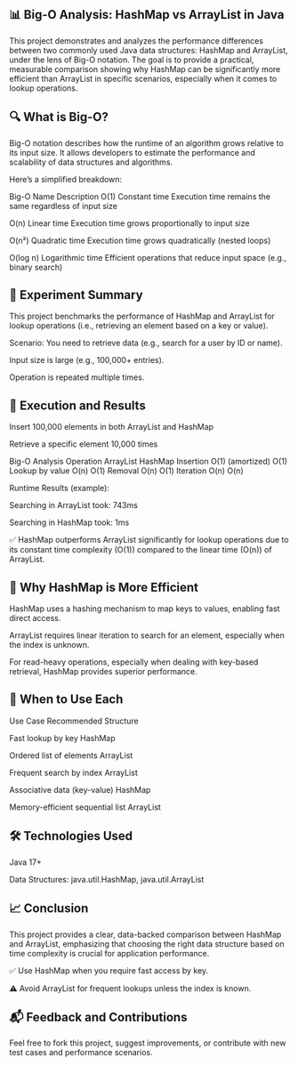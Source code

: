 ## 📊 Big-O Analysis: HashMap vs ArrayList in Java


This project demonstrates and analyzes the performance differences between two commonly used Java data structures: HashMap and ArrayList, under the lens of Big-O notation. The goal is to provide a practical, measurable comparison showing why HashMap can be significantly more efficient than ArrayList in specific scenarios, especially when it comes to lookup operations.


## 🔍 What is Big-O?

Big-O notation describes how the runtime of an algorithm grows relative to its input size. It allows developers to estimate the performance and scalability of data structures and algorithms.

Here’s a simplified breakdown:

Big-O	Name	Description
O(1)	Constant time	Execution time remains the same regardless of input size

O(n)	Linear time	Execution time grows proportionally to input size

O(n²)	Quadratic time	Execution time grows quadratically (nested loops)

O(log n)	Logarithmic time	Efficient operations that reduce input space (e.g., binary search)


## 🧪 Experiment Summary

This project benchmarks the performance of HashMap and ArrayList for lookup operations (i.e., retrieving an element based on a key or value).

Scenario:
You need to retrieve data (e.g., search for a user by ID or name).

Input size is large (e.g., 100,000+ entries).

Operation is repeated multiple times.


## 🚀 Execution and Results

Insert 100,000 elements in both ArrayList and HashMap

Retrieve a specific element 10,000 times

Big-O Analysis
Operation	ArrayList	HashMap
Insertion	O(1) (amortized)	O(1)
Lookup by value	O(n)	O(1)
Removal	O(n)	O(1)
Iteration	O(n)	O(n)

Runtime Results (example):

Searching in ArrayList took: 743ms

Searching in HashMap took: 1ms

✅ HashMap outperforms ArrayList significantly for lookup operations due to its constant time complexity (O(1)) compared to the linear time (O(n)) of ArrayList.

## 🧠 Why HashMap is More Efficient

HashMap uses a hashing mechanism to map keys to values, enabling fast direct access.

ArrayList requires linear iteration to search for an element, especially when the index is unknown.

For read-heavy operations, especially when dealing with key-based retrieval, HashMap provides superior performance.

## 📌 When to Use Each

Use Case	Recommended Structure

Fast lookup by key	HashMap

Ordered list of elements	ArrayList

Frequent search by index	ArrayList

Associative data (key-value)	HashMap

Memory-efficient sequential list	ArrayList

## 🛠️ Technologies Used

Java 17+


Data Structures: java.util.HashMap, java.util.ArrayList

## 📈 Conclusion

This project provides a clear, data-backed comparison between HashMap and ArrayList, emphasizing that choosing the right data structure based on time complexity is crucial for application performance.

✅ Use HashMap when you require fast access by key.

⚠️ Avoid ArrayList for frequent lookups unless the index is known.

## 📬 Feedback and Contributions

Feel free to fork this project, suggest improvements, or contribute with new test cases and performance scenarios.
